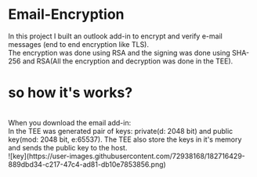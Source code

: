 # Email-Encryption
  In this project I built an outlook add-in to encrypt and verify e-mail messages (end to end encryption like TLS).</br>
  The encryption was done using RSA and the signing was done using SHA-256 and RSA(All the encryption and decryption was done in the TEE).</br>
<h1>so how it's works?</h1></br>
When you download the email add-in:</br>
In the TEE was generated pair of keys: private(d: 2048 bit) and public key(mod: 2048 bit, e:65537). The TEE also store the keys in it's memory and sends the public key to the host.</br>
![key](https://user-images.githubusercontent.com/72938168/182716429-889dbd34-c217-47c4-ad81-db10e7853856.png)


  
